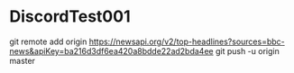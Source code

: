 # DiscordTest001
git remote add origin https://newsapi.org/v2/top-headlines?sources=bbc-news&apiKey=ba216d3df6ea420a8bdde22ad2bda4ee
git push -u origin master